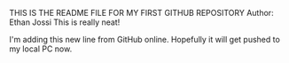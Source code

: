 THIS IS THE README FILE FOR MY FIRST GITHUB REPOSITORY
Author: Ethan Jossi
This is really neat!

I'm adding this new line from GitHub online.
Hopefully it will get pushed to my local PC now.
